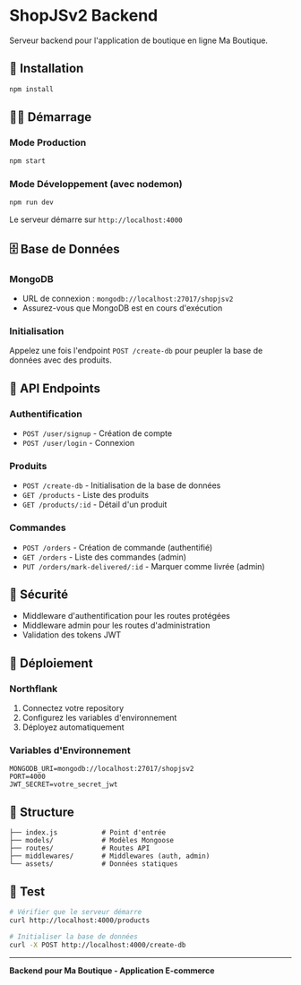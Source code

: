 # ShopJSv2 Backend

Serveur backend pour l'application de boutique en ligne Ma Boutique.

## 🚀 Installation

```bash
npm install
```

## 🏃‍♂️ Démarrage

### Mode Production

```bash
npm start
```

### Mode Développement (avec nodemon)

```bash
npm run dev
```

Le serveur démarre sur `http://localhost:4000`

## 🗄️ Base de Données

### MongoDB

- URL de connexion : `mongodb://localhost:27017/shopjsv2`
- Assurez-vous que MongoDB est en cours d'exécution

### Initialisation

Appelez une fois l'endpoint `POST /create-db` pour peupler la base de données avec des produits.

## 📡 API Endpoints

### Authentification

- `POST /user/signup` - Création de compte
- `POST /user/login` - Connexion

### Produits

- `POST /create-db` - Initialisation de la base de données
- `GET /products` - Liste des produits
- `GET /products/:id` - Détail d'un produit

### Commandes

- `POST /orders` - Création de commande (authentifié)
- `GET /orders` - Liste des commandes (admin)
- `PUT /orders/mark-delivered/:id` - Marquer comme livrée (admin)

## 🔐 Sécurité

- Middleware d'authentification pour les routes protégées
- Middleware admin pour les routes d'administration
- Validation des tokens JWT

## 🚀 Déploiement

### Northflank

1. Connectez votre repository
2. Configurez les variables d'environnement
3. Déployez automatiquement

### Variables d'Environnement

```env
MONGODB_URI=mongodb://localhost:27017/shopjsv2
PORT=4000
JWT_SECRET=votre_secret_jwt
```

## 📁 Structure

```
├── index.js           # Point d'entrée
├── models/            # Modèles Mongoose
├── routes/            # Routes API
├── middlewares/       # Middlewares (auth, admin)
└── assets/            # Données statiques
```

## 🧪 Test

```bash
# Vérifier que le serveur démarre
curl http://localhost:4000/products

# Initialiser la base de données
curl -X POST http://localhost:4000/create-db
```

---

**Backend pour Ma Boutique - Application E-commerce**
